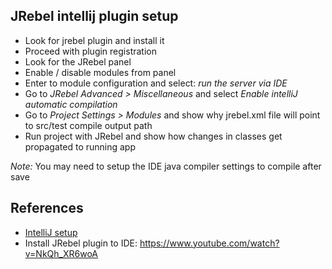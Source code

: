 ## JRebel intellij plugin setup

- Look for jrebel plugin and install it
- Proceed with plugin registration
- Look for the JRebel panel
- Enable / disable modules from panel
- Enter to module configuration and select: *run the server via IDE*
- Go to _JRebel Advanced > Miscellaneous_ and select _Enable intelliJ automatic compilation_
- Go to _Project Settings > Modules_ and show why jrebel.xml file will point to src/test compile output path
- Run project with JRebel and show how changes in classes get propagated to running app

_Note:_ You may need to setup the IDE java compiler settings to compile after save

## References

- [IntelliJ setup](https://www.jrebel.com/products/jrebel/quickstart/intellij)
- Install JRebel plugin to IDE: https://www.youtube.com/watch?v=NkQh_XR6woA
